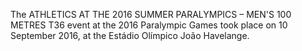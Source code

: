The ATHLETICS AT THE 2016 SUMMER PARALYMPICS – MEN'S 100 METRES T36 event at the 2016 Paralympic Games took place on 10 September 2016, at the Estádio Olímpico João Havelange.
